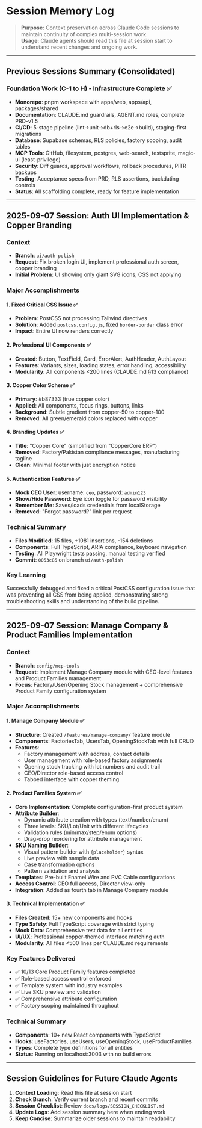 # Session Memory Log

> **Purpose**: Context preservation across Claude Code sessions to maintain continuity of complex multi-session work.  
> **Usage**: Claude agents should read this file at session start to understand recent changes and ongoing work.

---

## Previous Sessions Summary (Consolidated)

### Foundation Work (C-1 to H) - Infrastructure Complete ✅
- **Monorepo**: pnpm workspace with apps/web, apps/api, packages/shared
- **Documentation**: CLAUDE.md guardrails, AGENT.md roles, complete PRD-v1.5
- **CI/CD**: 5-stage pipeline (lint→unit→db+rls→e2e→build), staging-first migrations
- **Database**: Supabase schemas, RLS policies, factory scoping, audit tables
- **MCP Tools**: GitHub, filesystem, postgres, web-search, testsprite, magic-ui (least-privilege)
- **Security**: Diff guards, approval workflows, rollback procedures, PITR backups
- **Testing**: Acceptance specs from PRD, RLS assertions, backdating controls
- **Status**: All scaffolding complete, ready for feature implementation

---

## 2025-09-07 Session: Auth UI Implementation & Copper Branding

### Context
- **Branch**: `ui/auth-polish`  
- **Request**: Fix broken login UI, implement professional auth screen, copper branding
- **Initial Problem**: UI showing only giant SVG icons, CSS not applying

### Major Accomplishments

#### 1. Fixed Critical CSS Issue ✅
- **Problem**: PostCSS not processing Tailwind directives
- **Solution**: Added `postcss.config.js`, fixed `border-border` class error
- **Impact**: Entire UI now renders correctly

#### 2. Professional UI Components ✅
- **Created**: Button, TextField, Card, ErrorAlert, AuthHeader, AuthLayout
- **Features**: Variants, sizes, loading states, error handling, accessibility
- **Modularity**: All components <200 lines (CLAUDE.md §13 compliance)

#### 3. Copper Color Scheme ✅
- **Primary**: #b87333 (true copper color)
- **Applied**: All components, focus rings, buttons, links
- **Background**: Subtle gradient from copper-50 to copper-100
- **Removed**: All green/emerald colors replaced with copper

#### 4. Branding Updates ✅
- **Title**: "Copper Core" (simplified from "CopperCore ERP")
- **Removed**: Factory/Pakistan compliance messages, manufacturing tagline
- **Clean**: Minimal footer with just encryption notice

#### 5. Authentication Features ✅
- **Mock CEO User**: username: `ceo`, password: `admin123`
- **Show/Hide Password**: Eye icon toggle for password visibility
- **Remember Me**: Saves/loads credentials from localStorage
- **Removed**: "Forgot password?" link per request

### Technical Summary
- **Files Modified**: 15 files, +1081 insertions, -154 deletions
- **Components**: Full TypeScript, ARIA compliance, keyboard navigation
- **Testing**: All Playwright tests passing, manual testing verified
- **Commit**: `0053c85` on branch `ui/auth-polish`

### Key Learning
Successfully debugged and fixed a critical PostCSS configuration issue that was preventing all CSS from being applied, demonstrating strong troubleshooting skills and understanding of the build pipeline.

---

## 2025-09-07 Session: Manage Company & Product Families Implementation

### Context
- **Branch**: `config/mcp-tools`
- **Request**: Implement Manage Company module with CEO-level features and Product Families management
- **Focus**: Factory/User/Opening Stock management + comprehensive Product Family configuration system

### Major Accomplishments

#### 1. Manage Company Module ✅
- **Structure**: Created `/features/manage-company/` feature module
- **Components**: FactoriesTab, UsersTab, OpeningStockTab with full CRUD
- **Features**:
  - Factory management with address, contact details
  - User management with role-based factory assignments
  - Opening stock tracking with lot numbers and audit trail
  - CEO/Director role-based access control
  - Tabbed interface with copper theming

#### 2. Product Families System ✅
- **Core Implementation**: Complete configuration-first product system
- **Attribute Builder**:
  - Dynamic attribute creation with types (text/number/enum)
  - Three levels: SKU/Lot/Unit with different lifecycles
  - Validation rules (min/max/step/enum options)
  - Drag-drop reordering for attribute management
- **SKU Naming Builder**:
  - Visual pattern builder with `{placeholder}` syntax
  - Live preview with sample data
  - Case transformation options
  - Pattern validation and analysis
- **Templates**: Pre-built Enamel Wire and PVC Cable configurations
- **Access Control**: CEO full access, Director view-only
- **Integration**: Added as fourth tab in Manage Company module

#### 3. Technical Implementation ✅
- **Files Created**: 15+ new components and hooks
- **Type Safety**: Full TypeScript coverage with strict typing
- **Mock Data**: Comprehensive test data for all entities
- **UI/UX**: Professional copper-themed interface matching auth
- **Modularity**: All files <500 lines per CLAUDE.md requirements

### Key Features Delivered
- ✅ 10/13 Core Product Family features completed
- ✅ Role-based access control enforced
- ✅ Template system with industry examples
- ✅ Live SKU preview and validation
- ✅ Comprehensive attribute configuration
- ✅ Factory scoping maintained throughout

### Technical Summary
- **Components**: 10+ new React components with TypeScript
- **Hooks**: useFactories, useUsers, useOpeningStock, useProductFamilies
- **Types**: Complete type definitions for all entities
- **Status**: Running on localhost:3003 with no build errors

---

## Session Guidelines for Future Claude Agents

1. **Context Loading**: Read this file at session start
2. **Check Branch**: Verify current branch and recent commits
3. **Session Checklist**: Review `docs/logs/SESSION_CHECKLIST.md`
4. **Update Logs**: Add session summary here when ending work
5. **Keep Concise**: Summarize older sessions to maintain readability